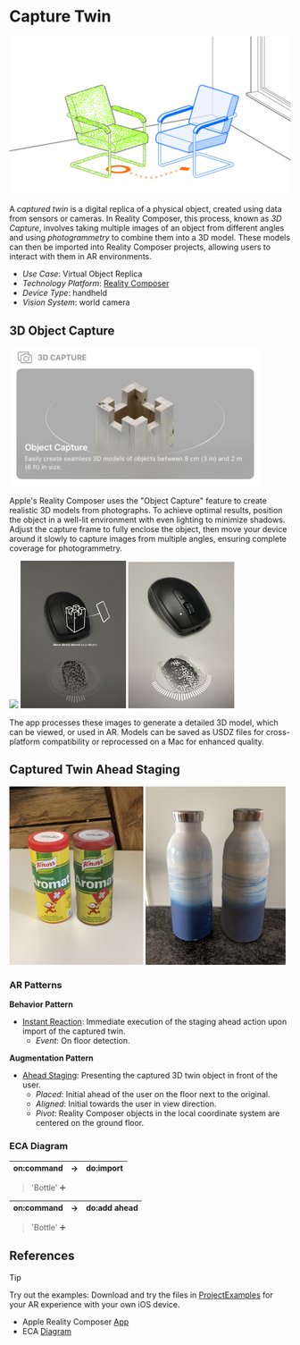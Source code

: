# Capture Twin

![image](image/Capture_twin.png)

A *captured twin* is a digital replica of a physical object,
created using data from sensors or cameras. In Reality Composer,
this process, known as  *3D Capture*, involves taking multiple
images of an object from different angles and using
*photogrammetry* to combine them into a 3D model. These models
can then be imported into Reality Composer projects, allowing
users to interact with them in AR environments.

* _Use Case_: Virtual Object Replica
* _Technology Platform_: [Reality Composer](../README.md)
* _Device Type_: handheld
* _Vision System_: world camera

## 3D Object Capture

<img src="image/3D_capture.jpg" width="450"/>

Apple's Reality Composer uses the "Object Capture" feature to create realistic
3D models from photographs. To achieve optimal results, position the object in a well-lit
environment with even lighting to minimize shadows. Adjust the capture frame to fully enclose
the object, then move your device around it slowly to capture images from multiple angles,
ensuring complete coverage for photogrammetry.

<img src="image/Interface.png" width="220"/> <img src="image/Interface2.jpg" width="189"/> <img src="image/Interface3.jpg" width="190"/>

The app processes these images to generate a detailed 3D
model, which can be viewed, or used in AR.
Models can be saved as USDZ files for cross-platform
compatibility or reprocessed on a Mac for enhanced quality.

## Captured Twin Ahead Staging

<img src="image/Aromat_twin.png" width="240"/> <img src="image/Bottle.png" width="251"/>

### AR Patterns

__Behavior Pattern__

* [Instant Reaction](https://github.com/ARpatterns/catalog/blob/main/behavioral-patterns/instant-reaction.md):
  Immediate execution of the staging ahead action upon import of the captured twin.
  * _Event_: On floor detection.

__Augmentation Pattern__

* [Ahead Staging](https://github.com/ARpatterns/catalog/blob/main/augmentation-patterns/ahead-staging.md): Presenting the captured 3D twin object in front of the user.
  * _Placed_: Initial ahead of the user on the floor next to the original.
  * _Aligned_: Initial towards the user in view direction.
  * _Pivot_: Reality Composer objects in the local coordinate system are centered on the ground floor.

### ECA Diagram

| on:command | &rarr; | do:import |
| ---------- | ------ | --------- |

> 'Bottle' ➕

| on:command | &rarr; | do:add ahead |
| ---------- | ------ | ------------ |

> 'Bottle' ➕

## References
> [!TIP]
> Try out the examples: Download and try the files in [ProjectExamples](ProjectExamples) for your AR experience with your own iOS device.

- Apple Reality Composer [App](https://apps.apple.com/us/app/reality-composer/id1462358802)
- ECA [Diagram](https://github.com/ARpatterns/diagram)